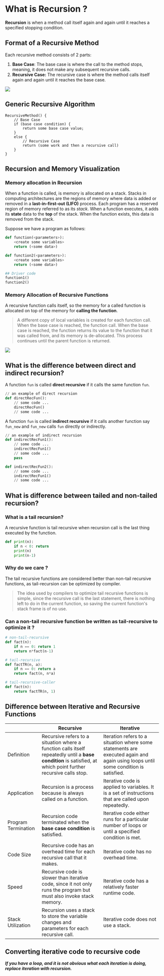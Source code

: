 # What is Recursion ?

**Recursion** is when a method call itself again and again until it reaches a specified stopping condition.

## Format of a Recursive Method

Each recursive method consists of 2 parts:

1. **Base Case**: The base case is where the call to the method stops, meaning, it does not make any subsequent recursive calls.
2. **Recursive Case:** The recursive case is where the method calls itself again and again until it reaches the base case.

![](D:\Work\go-workspace\src\github.com\aditya109\grokking-the-coding-interview\recursion\assets\recursion_diagram.svg)

## Generic Recursive Algorithm

```pseudocode
RecursiveMethod() {
	// Base Case
	if (base case condition) {
		return some base case value;
	}
	else {
		// Recursive Case
		return (some work and then a recursive call)
	}
}
```

## Recursion and Memory Visualization

### Memory allocation in Recursion

When a function is called, is memory is allocated on a stack. Stacks in computing architectures are the regions of memory where data is added or removed in a **last-in-first-out (LIFO)** process. Each program has a reserved region of memory referred to as its *stack*. When a function executes, it adds its **state** data to the **top** of the stack. When the function exists, this data is removed from the stack.

Suppose we have a program as follows:

```python
def function(<parameters>):
    <create some variables>
    return (<some data>)

def function2(<parameters>):
    <create some variables>
    return (<some data>)

## Driver code
function1()
function2()
```

### Memory Allocation of Recursive Functions

A recursive function calls itself, so the memory for a called function is allocated on top of the memory for **calling the function**.

> A different copy of local variables is created for each function call. When the base case is reached, the function call. When the base case is reached, the function returns its value to the function that it was called from, and its memory is de-allocated. This process continues until the parent function is returned.

![](D:\Work\go-workspace\src\github.com\aditya109\grokking-the-coding-interview\recursion\assets\memory_stack.svg)

## What is the difference between direct and indirect recursion?

A function `fun` is called **direct recursive** if it calls the same function `fun`. 

```python
// an example of direct recursion
def directRecFun():
    // some code ...
    directRecFun()
    // some code ...
```

A function `fun` is called **indirect recursive** if it calls another function say `fun_new` and `fun_new` calls `fun` directly or indirectly.

```python
// an example of indirect recursion
def indirectRecFun1():
    // some code ...
    indirectRecFun1()
    // some code ...
    pass

def indirectRecFun2():
	// some code ...
    indirectRecFun1()
    // some code ...    
```

## What is difference between tailed and non-tailed recursion?

### What is a tail recursion?

A recursive function is tail recursive when recursion call is the last thing executed by the function.

```python
def print(n):
    if n < 0: return
    print(n)
    print(n-1)
```

### Why do we care ?

The tail recursive functions are considered better than non-tail recursive functions, as tail-recursion can be optimized by compiler.

> The idea used by compilers to optimize tail recursive functions is simple, since the recursive call is the last statement, there is nothing left to do in the current function, so saving the current function's stack frame is of no use.

### Can a non-tail recursive function be written as tail-recursive to optimize it ?

```python
# non-tail-recursive
def fact(n):
    if n == 0: return 1
    return n*fact(n-1)
```

```python
# tail-recursive
def factTR(n, a):
    if n == 0: return a
    return fact(n, n*a)

# tail-recursive-caller
def fact(n):
    return factTR(n, 1)
```

## Difference between Iterative and Recursive Functions

|                     | Recursive                                                    | Iterative                                                    |
| ------------------- | ------------------------------------------------------------ | ------------------------------------------------------------ |
| Definition          | Recursive refers to a situation where a function calls itself repeatedly until a **base condition** is satisfied, at which point further recursive calls stop. | Iteration refers to a situation where some statements are executed again and again using loops until some condition is satisfied. |
| Application         | Recursion is a process because is always called on a function. | Iterative code is applied to variables. It is a set of instructions that are called upon repeatedly. |
| Program Termination | Recursion code terminated when the **base case condition** is satisfied. | Iterative code either runs for a particular number of loops or until a specified condition is met. |
| Code Size           | Recursive code has an overhead time for each recursive call that it makes. | Iterative code has no overhead time.                         |
| Speed               | Recursive code is slower than iterative code, since it not only runs the program but must also invoke stack memory. | Iterative code has a relatively faster runtime code.         |
| Stack Utilization   | Recursion uses a stack to store the variable changes and parameters for each recursive call. | Iterative code does not use a stack.                         |

## Converting iterative code to recursive code

***If you have a loop, and it is not obvious what each iteration is doing, replace iteration with recursion.***





















